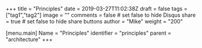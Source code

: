 +++
title = "Principles"
date = 2019-03-27T11:02:38Z
draft = false
tags = ["tag1","tag2"]
image = ""
comments = false # set false to hide Disqus
share = true	# set false to hide share buttons
author = "Mike"
weight = "200"

[menu.main] 
    Name = "Principles" 
    identifier = "principles"
    parent = "architecture"
+++